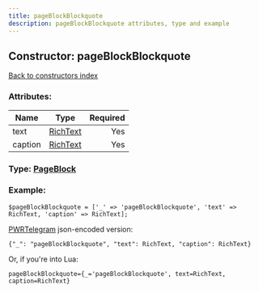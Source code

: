 ```yaml
---
title: pageBlockBlockquote
description: pageBlockBlockquote attributes, type and example
---
```

## Constructor: pageBlockBlockquote  
[Back to constructors index](index.md)



### Attributes:

| Name     |    Type       | Required |
|----------|:-------------:|---------:|
|text|[RichText](../types/RichText.md) | Yes|
|caption|[RichText](../types/RichText.md) | Yes|



### Type: [PageBlock](../types/PageBlock.md)


### Example:

```
$pageBlockBlockquote = ['_' => 'pageBlockBlockquote', 'text' => RichText, 'caption' => RichText];
```  

[PWRTelegram](https://pwrtelegram.xyz) json-encoded version:

```
{"_": "pageBlockBlockquote", "text": RichText, "caption": RichText}
```


Or, if you're into Lua:  


```
pageBlockBlockquote={_='pageBlockBlockquote', text=RichText, caption=RichText}

```


